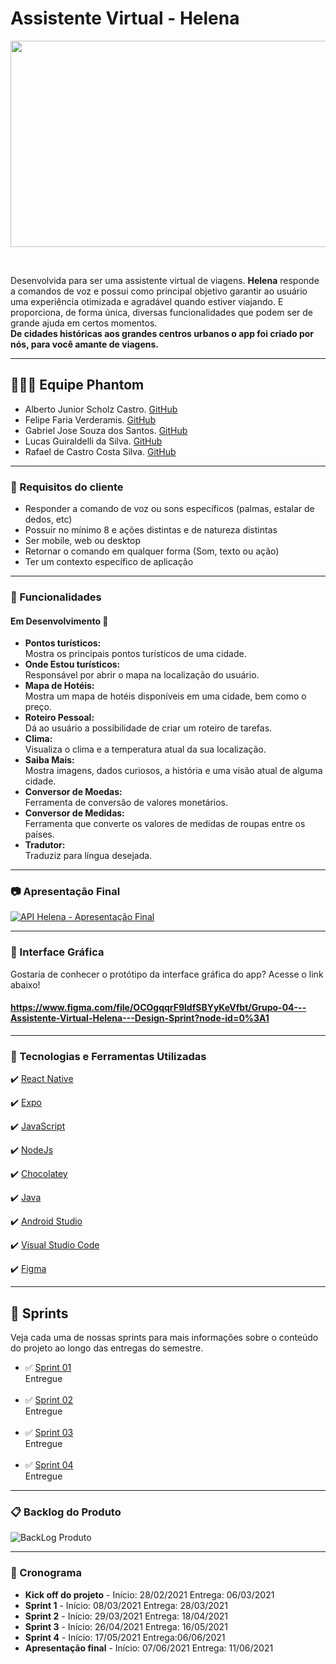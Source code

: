 # Assistente Virtual - Helena 
<p align="center">
<img src="https://user-images.githubusercontent.com/80851038/118410251-e2069880-b664-11eb-9eb6-b9bdfc8526eb.png" width="920px" height="330px">
</p>
<br>

Desenvolvida para ser uma assistente virtual de viagens. **Helena** responde a comandos de voz e possui como principal objetivo garantir ao usuário uma experiência otimizada e agradável quando estiver viajando. E proporciona, de forma única, diversas funcionalidades que podem ser de grande ajuda em certos momentos.
<br>
**De cidades históricas aos grandes centros urbanos o app foi criado por nós, para você amante de viagens.**

---

 ## 👨🏽‍🎓 Equipe Phantom
* Alberto Junior Scholz Castro. [GitHub](https://github.com/AlbertoScholz)
* Felipe Faria Verderamis. [GitHub](https://github.com/FelipeFariaVerde)
* Gabriel Jose Souza dos Santos. [GitHub](https://github.com/gabrieljssantos)
* Lucas Guiraldelli da Silva. [GitHub](https://github.com/LucasGuiraldelli)
* Rafael de Castro Costa Silva. [GitHub](https://github.com/rafaelcastrow)


---
### 🔔  Requisitos do cliente
 * Responder a comando de voz ou sons específicos (palmas, estalar de dedos, etc)
 * Possuir no mínimo 8 e ações distintas e de natureza distintas
 * Ser mobile, web ou desktop
 * Retornar o comando em qualquer forma (Som, texto ou ação)
 * Ter um contexto específico de aplicação

---

### 📱 Funcionalidades
#### Em Desenvolvimento 🚧 <br>

- **Pontos turísticos:** <br>
Mostra os principais pontos turísticos de uma cidade. <br>
- **Onde Estou turísticos:** <br>
Responsável por abrir o mapa na localização do usuário. <br>
- **Mapa de Hotéis:** <br>
Mostra um mapa de hotéis disponíveis em uma cidade, bem como o preço. <br>
- **Roteiro Pessoal:** <br>
Dá ao usuário a possibilidade de criar um roteiro de tarefas. <br>
- **Clima:** <br>
Visualiza o clima e a temperatura atual da sua localização. <br>
- **Saiba Mais:** <br>
Mostra imagens, dados curiosos, a história e uma visão atual de alguma cidade. <br>
- **Conversor de Moedas:** <br>
Ferramenta de conversão de valores monetários. <br>
- **Conversor de Medidas:** <br>
Ferramenta que converte os valores de medidas de roupas entre os países. <br>
- **Tradutor:** <br>
Traduziz para língua desejada. <br>

---
### 📷 Apresentação Final
[![API Helena - Apresentação Final](https://img.youtube.com/vi/QHbglpud2eU/0.jpg)](https://youtu.be/QHbglpud2eU "API Helena - Apresentação Final")


---

###  🎨  Interface Gráfica
Gostaria de conhecer o protótipo da interface gráfica do app? Acesse o link abaixo! <br>
#### https://www.figma.com/file/OCOgqqrF9ldfSBYyKeVfbt/Grupo-04---Assistente-Virtual-Helena---Design-Sprint?node-id=0%3A1

---

### 🚀 Tecnologias e Ferramentas Utilizadas

✔️ [React Native](https://reactnative.dev/)

✔️ [Expo](https://expo.io/)

✔️ [JavaScript](https://www.javascript.com/)
  
✔️ [NodeJs](https://nodejs.org/en/)

✔️ [Chocolatey](https://chocolatey.org/)

✔️ [Java](https://www.oracle.com/br/java/technologies/javase/javase-jdk8-downloads.html)

✔️ [Android Studio](https://developer.android.com/studio)

✔️ [Visual Studio Code](https://code.visualstudio.com/)

✔️ [Figma](https://figma.com)

---

## 🧩 Sprints
Veja cada uma de nossas sprints para mais informações sobre o conteúdo do projeto ao longo das entregas do semestre.

* ✅ [Sprint 01](https://github.com/PhatomFatec/Helena/tree/main/Sprint%2001) <br>
Entregue <br><br>
* ✅ [Sprint 02](https://github.com/PhatomFatec/Helena/tree/main/Sprint%2002) <br>
Entregue <br><br>
* ✅ [Sprint 03](https://github.com/PhatomFatec/Helena/tree/main/Sprint%2003) <br>
Entregue <br><br>
* ✅ [Sprint 04](https://github.com/PhatomFatec/Helena/tree/main/Sprint%2004) <br>
Entregue

---

 ### 📋 Backlog do Produto

![BackLog Produto](https://user-images.githubusercontent.com/80851038/118381691-e62ea980-b5c3-11eb-8028-70caa77ff5c8.png)
<br>

---

### 📅 Cronograma
- **Kick off do projeto** -  Início: 28/02/2021 Entrega: 06/03/2021
- **Sprint 1** - Início: 08/03/2021 Entrega: 28/03/2021
- **Sprint 2** - Início: 29/03/2021 Entrega: 18/04/2021
- **Sprint 3** - Início: 26/04/2021 Entrega: 16/05/2021
- **Sprint 4** - Início: 17/05/2021 Entrega:06/06/2021  
- **Apresentação final** - Início: 07/06/2021 Entrega: 11/06/2021
